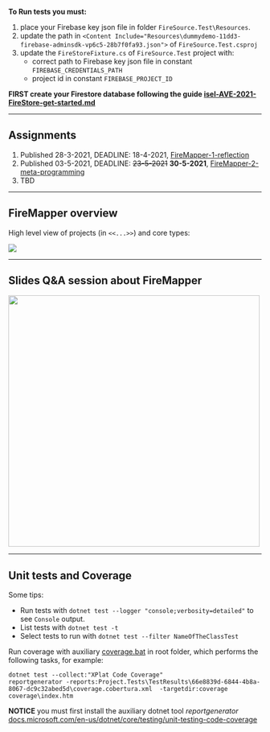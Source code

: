 **To Run tests you must:**
1. place your Firebase key json file in folder `FireSource.Test\Resources`.
1. update the path in `<Content Include="Resources\dummydemo-11dd3-firebase-adminsdk-vp6c5-28b7f0fa93.json">` of `FireSource.Test.csproj`
1. update the `FireStoreFixture.cs` of `FireSource.Test` project with:
   * correct path to Firebase key json file in constant `FIREBASE_CREDENTIALS_PATH`
   * project id in constant `FIREBASE_PROJECT_ID`

**FIRST create your Firestore database following the guide [isel-AVE-2021-FireStore-get-started.md](isel-AVE-2021-FireStore-get-started.md)**

***

## Assignments

1. Published 28-3-2021, DEADLINE: 18-4-2021, [FireMapper-1-reflection](Assignments/FireMapper-1-reflection.md)
2. Published 03-5-2021, DEADLINE: ~~23-5-2021~~ **30-5-2021**, [FireMapper-2-meta-programming](Assignments/FireMapper-2-meta-programming.md)
3. TBD

***

## FireMapper overview

High level view of projects (in `<<...>>`) and core types:

<img src="Assets/FireMapper.svg">

***

## Slides Q&A session about FireMapper

<a target="_blank" href="Assets/FireMapper.pdf">
    <img width="500" src="Assets/FireMapper.gif">
</a>

***

## Unit tests and Coverage

Some tips:
* Run tests with `dotnet test --logger "console;verbosity=detailed"` to see `Console` output.
* List tests with `dotnet test -t`
* Select tests to run with `dotnet test --filter NameOfTheClassTest`


Run coverage with auxiliary [coverage.bat](coverage.bat) in root folder, which
performs the following tasks, for example:
```
dotnet test --collect:"XPlat Code Coverage"
reportgenerator -reports:Project.Tests\TestResults\66e8839d-6844-4b8a-8067-dc9c32abed5d\coverage.cobertura.xml  -targetdir:coverage
coverage\index.htm
```

**NOTICE** you must first install the auxiliary dotnet tool _reportgenerator_ [docs.microsoft.com/en-us/dotnet/core/testing/unit-testing-code-coverage](
https://docs.microsoft.com/en-us/dotnet/core/testing/unit-testing-code-coverage?tabs=windows#generate-reports)